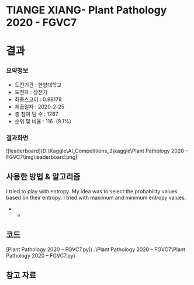 # TIANGE XIANG- Plant Pathology 2020 - FGVC7

# 결과

### 요약정보

- 도전기관 : 한양대학교
- 도전자 : 상천가
- 최종스코어 : 0.98179
- 제출일자 : 2020-2-25
- 총 참여 팀 수 : 1267
- 순위 및 비율 : 116（9.1%)

### 결과화면

![leaderboard](D:\Kaggle\AI_Competitions_2\kaggle\Plant Pathology 2020 – FGVC7\img\leaderboard.png)

## 사용한 방법 & 알고리즘

I tried to play with entropy. My idea was to select the probability values based on their entropy. I tried with maximum and minimum entropy values.



- - 

## 코드

 [Plant Pathology 2020 – FGVC7.py](..\Plant Pathology 2020 – FGVC7\Plant Pathology 2020 – FGVC7.py) 

## 참고 자료

